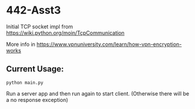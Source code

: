 # 442-Asst3 


Initial TCP socket impl from https://wiki.python.org/moin/TcpCommunication

More info in https://www.vpnuniversity.com/learn/how-vpn-encryption-works

## Current Usage:


```shell
python main.py
```

Run a server app and then run again to start client. (Otherwise there will be a no response exception)
